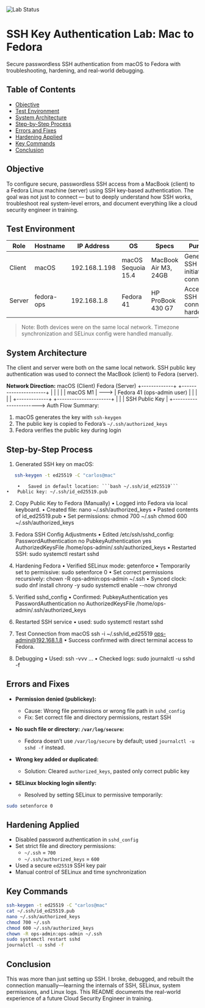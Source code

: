 ![Lab Status](https://img.shields.io/badge/status-Completed-success)
# SSH Key Authentication Lab: Mac to Fedora
Secure passwordless SSH authentication from macOS to Fedora with troubleshooting, hardening, and real-world debugging.

## Table of Contents
- [Objective](#objective)
- [Test Environment](#test-environment)
- [System Architecture](#system-architecture)
- [Step-by-Step Process](#step-by-step-process)
- [Errors and Fixes](#errors-and-fixes)
- [Hardening Applied](#hardening-applied)
- [Key Commands](#key-commands)
- [Conclusion](#conclusion)

## Objective

To configure secure, passwordless SSH access from a MacBook (client) to a Fedora Linux machine (server) using SSH key-based authentication. The goal was not just to connect — but to deeply understand how SSH works, troubleshoot real system-level errors, and document everything like a cloud security engineer in training.

## Test Environment

| Role   | Hostname | IP Address     | OS                   | Specs                  | Purpose                                |
|--------|----------|----------------|----------------------|------------------------|----------------------------------------|
| Client | macOS    | 192.168.1.198  | macOS Sequoia 15.4   | MacBook Air M3, 24GB   | Generates SSH key & initiates connection |
| Server | fedora-ops | 192.168.1.8  | Fedora 41            | HP ProBook 430 G7      | Accepts SSH connection, hardened       |

> Note: Both devices were on the same local network. Timezone synchronization and SELinux config were handled manually.
>

## System Architecture

The client and server were both on the same local network. SSH public key authentication was used to connect the MacBook (client) to Fedora (server).

**Network Direction:**
macOS (Client)          Fedora (Server)
+-------------+         +----------------------+
|             |         |                      |
|  macOS M1   |  --->   |  Fedora 41 (ops-admin user) |
|             |         |                      |
+-------------+         +----------------------+
        |                        |
        |     SSH Public Key     |
        +-----------------------> 
Auth Flow Summary:
1. macOS generates the key with `ssh-keygen`
2. The public key is copied to Fedora’s `~/.ssh/authorized_keys`
3. Fedora verifies the public key during login

## Step-by-Step Process

1. Generated SSH key on macOS:
```bash
   ssh-keygen -t ed25519 -C "carlos@mac"
```
        •	Saved in default location: ```bash ~/.ssh/id_ed25519```
	•	Public key: ~/.ssh/id_ed25519.pub

2. Copy Public Key to Fedora (Manually)
	•	Logged into Fedora via local keyboard.
	•	Created file:
nano ~/.ssh/authorized_keys
        •	Pasted contents of id_ed25519.pub
	•	Set permissions:
chmod 700 ~/.ssh
chmod 600 ~/.ssh/authorized_keys

3. Fedora SSH Config Adjustments
	•	Edited /etc/ssh/sshd_config:
PasswordAuthentication no
PubkeyAuthentication yes
AuthorizedKeysFile /home/ops-admin/.ssh/authorized_keys
	•	Restarted SSH:
sudo systemctl restart sshd

4. Hardening Fedora
	•	Verified SELinux mode:
getenforce
        •	Temporarily set to permissive:
sudo setenforce 0
	•	Set correct permissions recursively:
chown -R ops-admin:ops-admin ~/.ssh
        •	Synced clock:
sudo dnf install chrony -y
sudo systemctl enable --now chronyd

5. Verified sshd_config
	•	Confirmed:
PubkeyAuthentication yes
PasswordAuthentication no
AuthorizedKeysFile /home/ops-admin/.ssh/authorized_keys

6. Restarted SSH service
	•	used:
sudo systemctl restart sshd

7. Test Connection from macOS
ssh -i ~/.ssh/id_ed25519 ops-admin@192.168.1.8
        •	Success confirmed with direct terminal access to Fedora.

8. Debugging
	•	Used:
ssh -vvv ...
        •	Checked logs:
sudo journalctl -u sshd -f


## Errors and Fixes

- **Permission denied (publickey):**
  - Cause: Wrong file permissions or wrong file path in `sshd_config`
  - Fix: Set correct file and directory permissions, restart SSH

- **No such file or directory: `/var/log/secure`:**
  - Fedora doesn’t use `/var/log/secure` by default; used `journalctl -u sshd -f` instead.

- **Wrong key added or duplicated:**
  - Solution: Cleared `authorized_keys`, pasted only correct public key

- **SELinux blocking login silently:**
  - Resolved by setting SELinux to permissive temporarily:
```bash
sudo setenforce 0
```
    
## Hardening Applied

- Disabled password authentication in `sshd_config`
- Set strict file and directory permissions:
  - `~/.ssh` = `700`
  - `~/.ssh/authorized_keys` = `600`
- Used a secure `ed25519` SSH key pair
- Manual control of SELinux and time synchronization

## Key Commands

```bash
ssh-keygen -t ed25519 -C "carlos@mac"
cat ~/.ssh/id_ed25519.pub
nano ~/.ssh/authorized_keys
chmod 700 ~/.ssh
chmod 600 ~/.ssh/authorized_keys
chown -R ops-admin:ops-admin ~/.ssh
sudo systemctl restart sshd
journalctl -u sshd -f
```

## Conclusion

This was more than just setting up SSH. I broke, debugged, and rebuilt the connection manually—learning the internals of SSH, SELinux, system permissions, and Linux logs. This README documents the real-world experience of a future Cloud Security Engineer in training.
